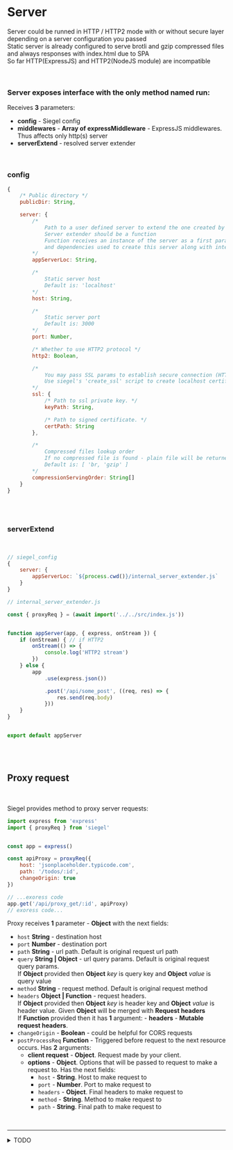 # Server

Server could be runned in HTTP / HTTP2 mode with or without secure layer depending on a server configuration you passed<br />
Static server is already configured to serve brotli and gzip compressed files and always responses with index.html due to SPA<br />
So far HTTP(ExpressJS) and HTTP2(NodeJS module) are incompatible

<br/>

### Server exposes interface with the only method named **run**:

Receives **3** parameters:
- **config** - Siegel config
- **middlewares** - **Array of expressMiddleware** - ExpressJS middlewares. Thus affects only http(s) server
- **serverExtend** - resolved server extender

<br/>

### config

```js
{   
    /* Public directory */
    publicDir: String,

    server: {
        /*
            Path to a user defined server to extend the one created by siegel
            Server extender should be a function
            Function receives an instance of the server as a first paramenter
            and dependencies used to create this server along with internal server API as a second parameter
        */
        appServerLoc: String,

        /*
            Static server host
            Default is: 'localhost'
        */
        host: String,

        /*
            Static server port
            Default is: 3000
        */
        port: Number,

        /* Whether to use HTTP2 protocol */
        http2: Boolean,

        /*
            You may pass SSL params to establish secure connection (HTTPS HTTP2S)
            Use siegel's 'create_ssl' script to create localhost certificate
        */
        ssl: {
            /* Path to ssl private key. */
            keyPath: String,

            /* Path to signed certificate. */
            certPath: String
        },

        /*
            Compressed files lookup order
            If no compressed file is found - plain file will be returned 
            Default is: [ 'br, 'gzip' ]
        */
        compressionServingOrder: String[]
    }
}
```


<br /><br />

### serverExtend

<br />

```js
// siegel_config
{
    server: {
        appServerLoc: `${process.cwd()}/internal_server_extender.js`
    }
}
```


```js
// internal_server_extender.js

const { proxyReq } = (await import('../../src/index.js'))


function appServer(app, { express, onStream }) {
    if (onStream) { // if HTTP2
        onStream(() => {
            console.log('HTTP2 stream')
        })
    } else {
        app
            .use(express.json())

            .post('/api/some_post', ((req, res) => {
                res.send(req.body)
            }))
    }
}


export default appServer
```


<br /><br />

## Proxy request

<br/>

Siegel provides method to proxy server requests:

```js
import express from 'express'
import { proxyReq } from 'siegel'


const app = express()

const apiProxy = proxyReq({
    host: 'jsonplaceholder.typicode.com',
    path: '/todos/:id',
    changeOrigin: true
})

// ...exoress code
app.get('/api/proxy_get/:id', apiProxy)
// exoress code...
```


Proxy receives **1** parameter - **Object** with the next fields:
- `host` **String** - destination host
- `port` **Number** - destination port
- `path` **String** - url path. Default is original request url path
- `query` **String | Object** - url query params. Default is original request query params.<br />
    If **Object** provided then **Object** _key_ is query key and **Object** _value_ is query value
- `method` **String** - request method. Default is original request method
- `headers` **Object | Function** - request headers.<br />
    If **Object** provided then **Object** _key_ is header key and **Object** _value_ is header value. Given **Object** will be merged with **Request headers**<br />
    If **Function** provided then it has **1** argument:
        - **headers** - **Mutable request headers**. 
- `changeOrigin` - **Boolean** - could be helpful for CORS requests
- `postProcessReq` **Function** - Triggered before request to the next resource occurs. Has **2** arguments:
    - **client request** - **Object**. Request made by your client.
    - **options** - **Object**. Options that will be passed to request to make a request to. Has the next fields:
        - `host` - **String**. Host to make request to
        - `port` - **Number**. Port to make request to
        - `headers` - **Object**. Final headers to make request to
        - `method` - **String**. Method to make request to
        - `path` - **String**. Final path to make request to


<br /><hr />
<details>
    <summary>TODO</summary>
    - Compatible HTTP1 and HTTP2 static server<br />
    - SEO for crawlers (pages prebuild or build on the fly)<br />
    - Add more typings<br />
    - Isomorphic API?
</details>